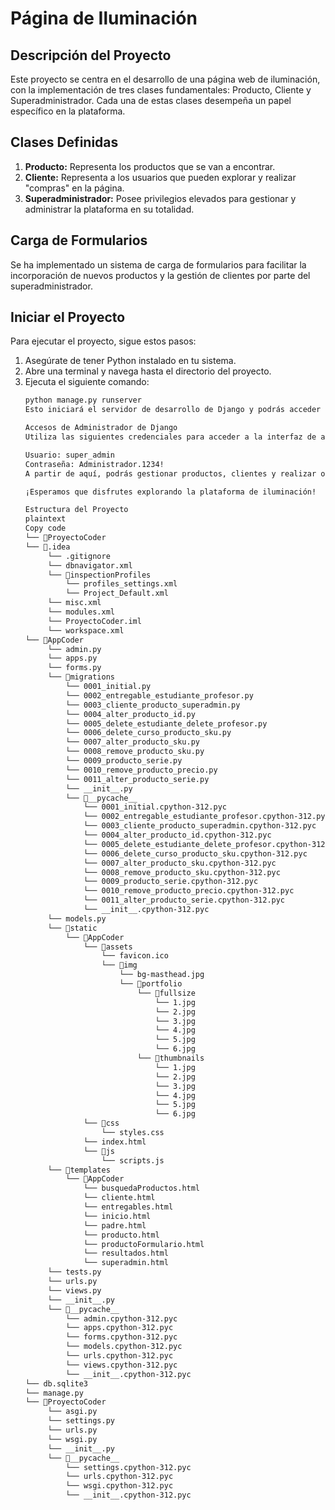 ﻿# Página de Iluminación
## Descripción del Proyecto
Este proyecto se centra en el desarrollo de una página web de iluminación, con la implementación de tres clases fundamentales: Producto, Cliente y Superadministrador. Cada una de estas clases desempeña un papel específico en la plataforma.
## Clases Definidas
1. **Producto:** Representa los productos que se van a encontrar.
1. **Cliente:** Representa a los usuarios que pueden explorar y realizar "compras" en la página.
1. **Superadministrador:** Posee privilegios elevados para gestionar y administrar la plataforma en su totalidad.
## Carga de Formularios
Se ha implementado un sistema de carga de formularios para facilitar la incorporación de nuevos productos y la gestión de clientes por parte del superadministrador.
## Iniciar el Proyecto
Para ejecutar el proyecto, sigue estos pasos:

1. Asegúrate de tener Python instalado en tu sistema.
1. Abre una terminal y navega hasta el directorio del proyecto.
1. Ejecuta el siguiente comando:
   ~~~ bash
   python manage.py runserver
   Esto iniciará el servidor de desarrollo de Django y podrás acceder a la aplicación desde tu navegador.

   Accesos de Administrador de Django
   Utiliza las siguientes credenciales para acceder a la interfaz de administrador de Django:

   Usuario: super_admin
   Contraseña: Administrador.1234!
   A partir de aquí, podrás gestionar productos, clientes y realizar otras tareas administrativas necesarias para el buen funcionamiento de la página de iluminación.

   ¡Esperamos que disfrutes explorando la plataforma de iluminación!

   Estructura del Proyecto
   plaintext
   Copy code
   └── 📁ProyectoCoder
   └── 📁.idea
        └── .gitignore
        └── dbnavigator.xml
        └── 📁inspectionProfiles
            └── profiles_settings.xml
            └── Project_Default.xml
        └── misc.xml
        └── modules.xml
        └── ProyectoCoder.iml
        └── workspace.xml
   └── 📁AppCoder
        └── admin.py
        └── apps.py
        └── forms.py
        └── 📁migrations
            └── 0001_initial.py
            └── 0002_entregable_estudiante_profesor.py
            └── 0003_cliente_producto_superadmin.py
            └── 0004_alter_producto_id.py
            └── 0005_delete_estudiante_delete_profesor.py
            └── 0006_delete_curso_producto_sku.py
            └── 0007_alter_producto_sku.py
            └── 0008_remove_producto_sku.py
            └── 0009_producto_serie.py
            └── 0010_remove_producto_precio.py
            └── 0011_alter_producto_serie.py
            └── __init__.py
            └── 📁__pycache__
                └── 0001_initial.cpython-312.pyc
                └── 0002_entregable_estudiante_profesor.cpython-312.pyc
                └── 0003_cliente_producto_superadmin.cpython-312.pyc
                └── 0004_alter_producto_id.cpython-312.pyc
                └── 0005_delete_estudiante_delete_profesor.cpython-312.pyc
                └── 0006_delete_curso_producto_sku.cpython-312.pyc
                └── 0007_alter_producto_sku.cpython-312.pyc
                └── 0008_remove_producto_sku.cpython-312.pyc
                └── 0009_producto_serie.cpython-312.pyc
                └── 0010_remove_producto_precio.cpython-312.pyc
                └── 0011_alter_producto_serie.cpython-312.pyc
                └── __init__.cpython-312.pyc
        └── models.py
        └── 📁static
            └── 📁AppCoder
                └── 📁assets
                    └── favicon.ico
                    └── 📁img
                        └── bg-masthead.jpg
                        └── 📁portfolio
                            └── 📁fullsize
                                └── 1.jpg
                                └── 2.jpg
                                └── 3.jpg
                                └── 4.jpg
                                └── 5.jpg
                                └── 6.jpg
                            └── 📁thumbnails
                                └── 1.jpg
                                └── 2.jpg
                                └── 3.jpg
                                └── 4.jpg
                                └── 5.jpg
                                └── 6.jpg
                └── 📁css
                    └── styles.css
                └── index.html
                └── 📁js
                    └── scripts.js
        └── 📁templates
            └── 📁AppCoder
                └── busquedaProductos.html
                └── cliente.html
                └── entregables.html
                └── inicio.html
                └── padre.html
                └── producto.html
                └── productoFormulario.html
                └── resultados.html
                └── superadmin.html
        └── tests.py
        └── urls.py
        └── views.py
        └── __init__.py
        └── 📁__pycache__
            └── admin.cpython-312.pyc
            └── apps.cpython-312.pyc
            └── forms.cpython-312.pyc
            └── models.cpython-312.pyc
            └── urls.cpython-312.pyc
            └── views.cpython-312.pyc
            └── __init__.cpython-312.pyc
   └── db.sqlite3
   └── manage.py
   └── 📁ProyectoCoder
        └── asgi.py
        └── settings.py
        └── urls.py
        └── wsgi.py
        └── __init__.py
        └── 📁__pycache__
            └── settings.cpython-312.pyc
            └── urls.cpython-312.pyc
            └── wsgi.cpython-312.pyc
            └── __init__.cpython-312.pyc
   ~~~
